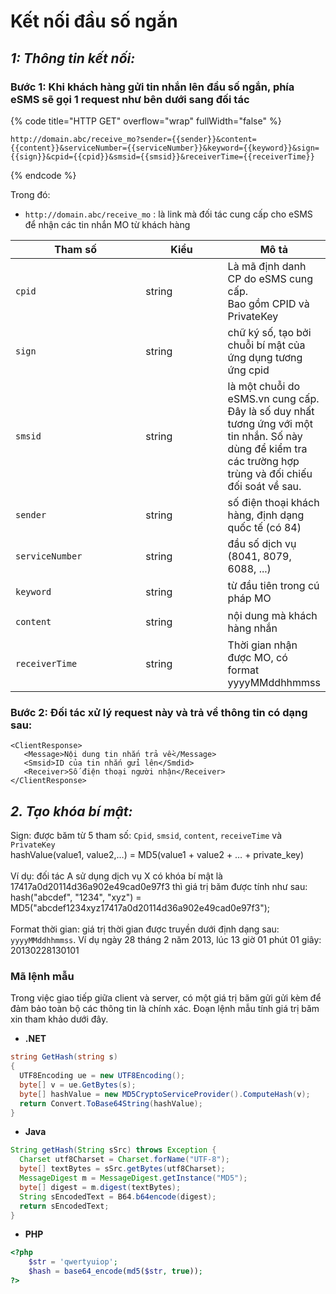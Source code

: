 # Kết nối đầu số ngắn

## _**1: Thông tin kết nối:**_

### **Bước 1:** Khi khách hàng gửi tin nhắn lên đầu số ngắn, phía eSMS sẽ gọi 1 request như bên dưới sang đối tác

{% code title="HTTP GET" overflow="wrap" fullWidth="false" %}
```http
http://domain.abc/receive_mo?sender={{sender}}&content={{content}}&serviceNumber={{serviceNumber}}&keyword={{keyword}}&sign={{sign}}&cpid={{cpid}}&smsid={{smsid}}&receiverTime={{receiverTime}}
```
{% endcode %}

Trong đó:

* `http://domain.abc/receive_mo` : là link mà đối tác cung cấp cho eSMS để nhận các tin nhắn MO từ khách hàng

<table><thead><tr><th width="198">Tham số</th><th width="120">Kiểu</th><th>Mô tả</th></tr></thead><tbody><tr><td><pre><code>cpid
</code></pre></td><td>string</td><td>Là mã định danh CP do eSMS cung cấp.<br>Bao gồm CPID và PrivateKey</td></tr><tr><td><pre><code>sign
</code></pre></td><td>string</td><td>chữ ký số, tạo bởi chuỗi bí mật của ứng dụng tương ứng cpid</td></tr><tr><td><pre><code>smsid
</code></pre></td><td>string</td><td>là một chuỗi do eSMS.vn cung cấp. Đây là số duy nhất tương ứng với một tin nhắn. Số này dùng để kiểm tra các trường hợp trùng và đối chiếu đối soát về sau.</td></tr><tr><td><pre><code>sender
</code></pre></td><td>string</td><td>số điện thoại khách hàng, định dạng quốc tế (có 84)</td></tr><tr><td><pre><code>serviceNumber
</code></pre></td><td>string</td><td>đầu số dịch vụ (8041, 8079, 6088, ...)</td></tr><tr><td><pre><code>keyword
</code></pre></td><td>string</td><td>từ đầu tiên trong cú pháp MO</td></tr><tr><td><pre><code>content
</code></pre></td><td>string</td><td>nội dung mà khách hàng nhắn</td></tr><tr><td><pre><code>receiverTime
</code></pre></td><td>string</td><td>Thời gian nhận được MO, có format yyyyMMddhhmmss</td></tr></tbody></table>

### **Bước 2:** Đối tác xử lý request này và trả về thông tin có dạng sau:

```
<ClientResponse>
   <Message>Nội dung tin nhắn trả về</Message>
   <Smsid>ID của tin nhắn gửi lên</Smdid>
   <Receiver>Số điện thoại người nhận</Receiver>
</ClientResponse>
```

## _**2. Tạo khóa bí mật:**_

Sign: được băm từ 5 tham số: `Cpid`, `smsid`, `content`, `receiveTime` và `PrivateKey` \
hashValue(value1, value2,…) = MD5(value1 + value2 + … + private\_key) \
\
Ví dụ: đối tác A sử dụng dịch vụ X có khóa bí mật là 17417a0d20114d36a902e49cad0e97f3 thì giá trị băm được tính như sau: \
hash("abcdef", "1234", "xyz") = MD5("abcdef1234xyz17417a0d20114d36a902e49cad0e97f3");\
\
Format thời gian: giá trị thời gian được truyền dưới định dạng sau: `yyyyMMddhhmmss`. Ví dụ ngày 28 tháng 2 năm 2013, lúc 13 giờ 01 phút 01 giây: 20130228130101

### **Mã lệnh mẫu**

Trong việc giao tiếp giữa client và server, có một giá trị băm gửi gửi kèm để đảm bảo toàn bộ các thông tin là chính xác. Đoạn lệnh mẫu tính giá trị băm xin tham khảo dưới đây.

* **.NET**

```csharp
string GetHash(string s)
{
  UTF8Encoding ue = new UTF8Encoding();
  byte[] v = ue.GetBytes(s);
  byte[] hashValue = new MD5CryptoServiceProvider().ComputeHash(v);
  return Convert.ToBase64String(hashValue);
}
```

* **Java**

```java
String getHash(String sSrc) throws Exception {
  Charset utf8Charset = Charset.forName("UTF-8");
  byte[] textBytes = sSrc.getBytes(utf8Charset);
  MessageDigest m = MessageDigest.getInstance("MD5");
  byte[] digest = m.digest(textBytes);
  String sEncodedText = B64.b64encode(digest);
  return sEncodedText;
} 
```

* **PHP**

```php
<?php
    $str = 'qwertyuiop';
    $hash = base64_encode(md5($str, true));
?>
```
